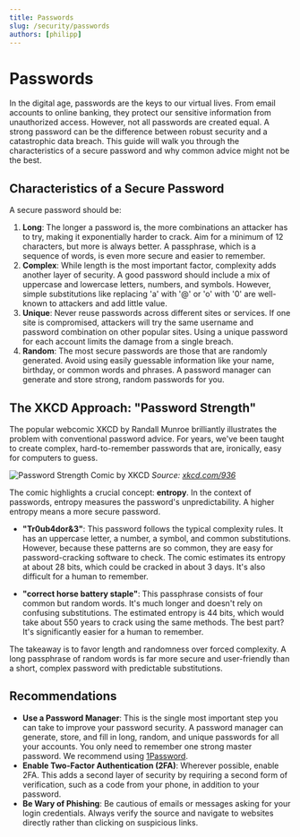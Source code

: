 ```yaml
---
title: Passwords
slug: /security/passwords
authors: [philipp]
---
```


# Passwords

In the digital age, passwords are the keys to our virtual lives. From email accounts to online banking, they protect our sensitive information from unauthorized access. However, not all passwords are created equal. A strong password can be the difference between robust security and a catastrophic data breach. This guide will walk you through the characteristics of a secure password and why common advice might not be the best.

## Characteristics of a Secure Password

A secure password should be:

1.  **Long**: The longer a password is, the more combinations an attacker has to try, making it exponentially harder to crack. Aim for a minimum of 12 characters, but more is always better. A passphrase, which is a sequence of words, is even more secure and easier to remember.
2.  **Complex**: While length is the most important factor, complexity adds another layer of security. A good password should include a mix of uppercase and lowercase letters, numbers, and symbols. However, simple substitutions like replacing 'a' with '@' or 'o' with '0' are well-known to attackers and add little value.
3.  **Unique**: Never reuse passwords across different sites or services. If one site is compromised, attackers will try the same username and password combination on other popular sites. Using a unique password for each account limits the damage from a single breach.
4.  **Random**: The most secure passwords are those that are randomly generated. Avoid using easily guessable information like your name, birthday, or common words and phrases. A password manager can generate and store strong, random passwords for you.

## The XKCD Approach: "Password Strength"

The popular webcomic XKCD by Randall Munroe brilliantly illustrates the problem with conventional password advice. For years, we've been taught to create complex, hard-to-remember passwords that are, ironically, easy for computers to guess.

![Password Strength Comic by XKCD](https://imgs.xkcd.com/comics/password_strength.png)
*Source: [xkcd.com/936](https://xkcd.com/936/)*

The comic highlights a crucial concept: **entropy**. In the context of passwords, entropy measures the password's unpredictability. A higher entropy means a more secure password.

-   **"Tr0ub4dor&3"**: This password follows the typical complexity rules. It has an uppercase letter, a number, a symbol, and common substitutions. However, because these patterns are so common, they are easy for password-cracking software to check. The comic estimates its entropy at about 28 bits, which could be cracked in about 3 days. It's also difficult for a human to remember.

-   **"correct horse battery staple"**: This passphrase consists of four common but random words. It's much longer and doesn't rely on confusing substitutions. The estimated entropy is 44 bits, which would take about 550 years to crack using the same methods. The best part? It's significantly easier for a human to remember.

The takeaway is to favor length and randomness over forced complexity. A long passphrase of random words is far more secure and user-friendly than a short, complex password with predictable substitutions.

## Recommendations

-   **Use a Password Manager**: This is the single most important step you can take to improve your password security. A password manager can generate, store, and fill in long, random, and unique passwords for all your accounts. You only need to remember one strong master password. We recommend using [1Password](https://1password.com/).
-   **Enable Two-Factor Authentication (2FA)**: Wherever possible, enable 2FA. This adds a second layer of security by requiring a second form of verification, such as a code from your phone, in addition to your password.
-   **Be Wary of Phishing**: Be cautious of emails or messages asking for your login credentials. Always verify the source and navigate to websites directly rather than clicking on suspicious links.
